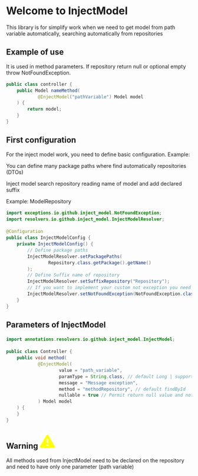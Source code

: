 # Welcome to InjectModel

This library is for simplify work when we need to get model from path variable automatically, searching automatically
from repositories

## Example of use

It is used in method parameters.
If repository return null or optional empty throw NotFoundException.

```java
public class controller {
    public Model nameMethod(
            @InjectModel("pathVariable") Model model
    ) {
        return model;
    }
}
```

## First configuration

For the inject model work, you need to define basic configuration.
Example:

You can define many package paths where find automatically repositories (DTOs)

Inject model search repository reading name of model and add declared suffix

Example: ModelRepository

```java
import exceptions.io.github.inject_model.NotFoundException;
import resolvers.io.github.inject_model.InjectModelResolver;

@Configuration
public class InjectModelConfig {
    private InjectModelConfig() {
        // Define package paths
        InjectModelResolver.setPackagePaths(
                Repository.class.getPackage().getName()
        );
        // Define Suffix name of repository
        InjectModelResolver.setSuffixRepository("Repository");
        // If you want to implement your custom not exception you need to extend from NotFoundContract
        InjectModelResolver.setNotFoundException(NotFoundException.class);
    }
}
```

## Parameters of InjectModel

```java
import annotations.resolvers.io.github.inject_model.InjectModel;

public class Controller {
    public void method(
            @InjectModel(
                    value = "path_variable",
                    paramType = String.class, // default Long | supported Long, Integer, String, UUID
                    message = "Message exception",
                    method = "methodRepository", // default findById
                    nullable = true // Permit return null value and not throw exception 
            ) Model model
    ) {
    }
}
```

## Warning ![Warning](./warning.svg)

All methods used from InjectModel need to be declared on the repository and need to have only one parameter (path
variable)